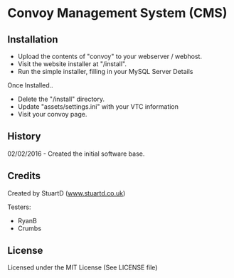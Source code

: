 # Convoy Management System (CMS)

## Installation
- Upload the contents of "convoy" to your webserver / webhost.
- Visit the website installer at "/install".
- Run the simple installer, filling in your MySQL Server Details

Once Installed..
- Delete the "/install" directory.
- Update "assets/settings.ini" with your VTC information
- Visit your convoy page.

## History

02/02/2016 - Created the initial software base.

## Credits

Created by StuartD (www.stuartd.co.uk)

Testers:
- RyanB
- Crumbs

## License

Licensed under the MIT License (See LICENSE file)
